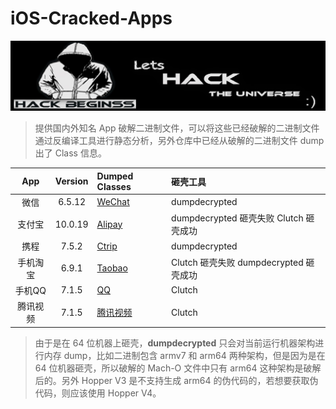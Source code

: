 # iOS-Cracked-Apps

<p align="center">

<img src="Images/banner.jpg" alt="Debug" title="Debug"/>

</p>

> 提供国内外知名 App 破解二进制文件，可以将这些已经破解的二进制文件通过反编译工具进行静态分析，另外仓库中已经从破解的二进制文件 dump 出了 Class 信息。

| App | Version | Dumped Classes | 砸壳工具 | 
|:-------:|:-------:|:------|:------|
| 微信 | 6.5.12  | [WeChat](./DumpedClasses/WeChat/) | dumpdecrypted |
| 支付宝| 10.0.19  | [Alipay](./DumpedClasses/Alipay/) | dumpdecrypted 砸壳失败 Clutch 砸壳成功 |
| 携程 | 7.5.2  | [Ctrip](./DumpedClasses/Ctrip/) | dumpdecrypted |
| 手机淘宝 | 6.9.1  | [Taobao](./DumpedClasses/Taobao/) | Clutch 砸壳失败 dumpdecrypted 砸壳成功|
| 手机QQ | 7.1.5  | [QQ](./DumpedClasses/QQ/) | Clutch |
| 腾讯视频 | 7.1.5  | [腾讯视频](./DumpedClasses/TencentLive/) | Clutch |


> 由于是在 64 位机器上砸壳，**dumpdecrypted** 只会对当前运行机器架构进行内存 dump，比如二进制包含 armv7 和 arm64 两种架构，但是因为是在 64 位机器砸壳，所以破解的 Mach-O 文件中只有 arm64 这种架构是破解后的。另外 Hopper V3 是不支持生成 arm64 的伪代码的，若想要获取伪代码，则应该使用 Hopper V4。